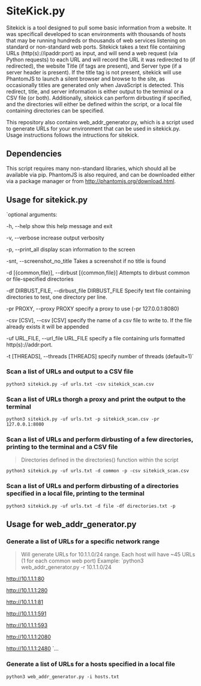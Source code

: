 # SiteKick.py
Sitekick is a tool designed to pull some basic information from a website. It was specificall developed to scan environments with thousands of hosts that may be running hundreds or thousands of web services listening on standard or non-standard web ports. Sitekick takes a text file containing URLs (http(s)://ipaddr:port) as input, and will send a web request (via Python requests) to each URL and will record the URL it was redirected to (if redirected), the website Title (if <title></title> tags are present), and Server type (if a server header is present). If the title tag is not present, sitekick will use PhantomJS to launch a silent browser and browse to the site, as occasionally titles are generated only when JavaScript is detected. This redirect, title, and server information is either output to the terminal or a CSV file (or both). Additionally, sitekick can perform dirbusting if specified, and the directories will either be defined within the script, or a local file containing directories can be specified.

This repository also contains web_addr_generator.py, which is a script used to generate URLs for your environment that can be used in sitekick.py. Usage instructions follows the intructions for sitekick.

## Dependencies
This script requires many non-standard libraries, which should all be available via pip. PhantomJS is also required, and can be downloaded either via a package manager or from http://phantomjs.org/download.html.

## Usage for sitekick.py
`optional arguments:

  -h, --help            show this help message and exit
  
  -v, --verbose         increase output verbosity
  
  -p, --print_all       display scan information to the screen
  
  -snt, --screenshot_no_title       Takes a screenshot if no title is found
                        
  -d [{common,file}], --dirbust [{common,file}]       Attempts to dirbust common or file-specified directories
                        
  -df DIRBUST_FILE, --dirbust_file DIRBUST_FILE       Specify text file containing directories to test, one directory per line.
                        
  -pr PROXY, --proxy PROXY       specify a proxy to use (-pr 127.0.0.1:8080)
                        
  -csv [CSV], --csv [CSV]       specify the name of a csv file to write to. If the file already exists it will be appended
                        
  -uf URL_FILE, --url_file URL_FILE       specify a file containing urls formatted http(s)://addr:port.
                        
  -t [THREADS], --threads [THREADS]       specify number of threads (default=1)`
                        

### Scan a list of URLs and output to a CSV file
`python3 sitekick.py -uf urls.txt -csv sitekick_scan.csv`

### Scan a list of URLs thorgh a proxy and print the output to the terminal
`python3 sitekick.py -uf urls.txt -p sitekick_scan.csv -pr 127.0.0.1:8080`

### Scan a list of URLs and perform dirbusting of a few directories, printing to the terminal and a CSV file
> Directories defined in the directories() function within the script

`python3 sitekick.py -uf urls.txt -d common -p -csv sitekick_scan.csv`

### Scan a list of URLs and perform dirbusting of a directories specified in a local file, printing to the terminal
`python3 sitekick.py -uf urls.txt -d file -df directories.txt -p`

## Usage for web_addr_generator.py

### Generate a list of URLs for a specific network range
> Will generate URLs for 10.1.1.0/24 range. Each host will have ~45 URLs (1 for each common web port)
> Example:
`python3 web_addr_generator.py -r 10.1.1.0/24

http://10.1.1.1:80

http://10.1.1.1:280

http://10.1.1.1:81

http://10.1.1.1:591

http://10.1.1.1:593

http://10.1.1.1:2080

http://10.1.1.1:2480
`...

### Generate a list of URLs for a hosts specified in a local file
`python3 web_addr_generator.py -i hosts.txt`
